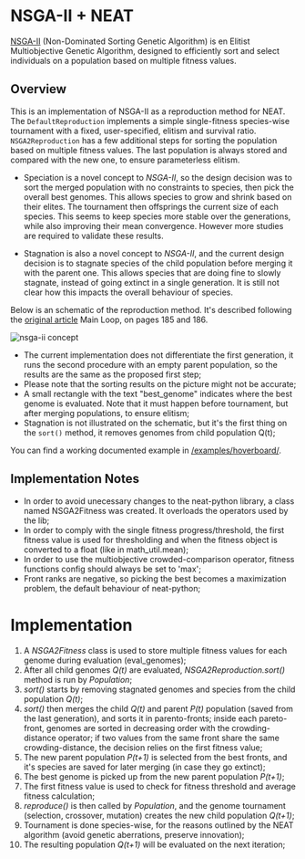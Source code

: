 # NSGA-II + NEAT

[NSGA-II](https://www.iitk.ac.in/kangal/Deb_NSGA-II.pdf) (Non-Dominated Sorting Genetic Algorithm) is en Elitist Multiobjective Genetic Algorithm, designed to
efficiently sort and select individuals on a population based on multiple fitness values.

## Overview

This is an implementation of NSGA-II as a reproduction method for NEAT.
The `DefaultReproduction` implements a simple single-fitness species-wise tournament with a fixed, user-specified, elitism and survival ratio.
`NSGA2Reproduction` has a few additional steps for sorting the population based on multiple fitness values. The last population is always stored and compared with the new one, to ensure parameterless elitism.

- Speciation is a novel concept to _NSGA-II_, so the design decision was to sort the merged population with no constraints to species, then pick the overall best genomes. This allows species to grow and shrink based on their elites. The tournament then offsprings the current size of each species.
This seems to keep species more stable over the generations, while also improving their mean convergence. However more studies are required to validate these results.

- Stagnation is also a novel concept to _NSGA-II_, and the current design decision is to stagnate species of the child population before merging it with the parent one. This allows species that are doing fine to slowly stagnate, instead of going extinct in a single generation. It is still not clear how this impacts the overall behaviour of species.

Below is an schematic of the reproduction method.
It's described following the [original article](https://www.iitk.ac.in/kangal/Deb_NSGA-II.pdf) Main Loop, on pages 185 and 186.

![nsga-ii concept](https://raw.githubusercontent.com/hugoaboud/neat-python/02cafdaa29dccf5cd00321044d1dd8099a3a1173/neat/nsga2/nsga2neat.svg)

- The current implementation does not differentiate the first generation, it runs the second procedure with an empty parent population, so the results are the same as the proposed first step;
- Please note that the sorting results on the picture might not be accurate;
- A small rectangle with the text "best_genome" indicates where the best genome is evaluated. Note that it must happen before tournament, but after merging populations, to ensure elitism;
- Stagnation is not illustrated on the schematic, but it's the first thing on the `sort()` method, it removes genomes from child population Q(t);

You can find a working documented example in [/examples/hoverboard/](https://github.com/hugoaboud/neat-python/tree/master/examples/hoverboard).

## Implementation Notes

- In order to avoid unecessary changes to the neat-python library, a class named NSGA2Fitness was created. It overloads the operators used by the lib;
- In order to comply with the single fitness progress/threshold, the first fitness value is used for thresholding and when the fitness object is converted to a float (like in math_util.mean);
- In order to use the multiobjective crowded-comparison operator, fitness functions config should always be set to 'max'; 
- Front ranks are negative, so picking the best becomes a maximization problem, the default behaviour of neat-python;

# Implementation

1. A _NSGA2Fitness_ class is used to store multiple fitness values for each genome during evaluation (eval_genomes);
2. After all child genomes _Q(t)_ are evaluated, _NSGA2Reproduction.sort()_ method is run by _Population_;
3. _sort()_ starts by removing stagnated genomes and species from the child population _Q(t)_;
4. _sort()_ then merges the child _Q(t)_ and parent _P(t)_ population (saved from the last generation), and sorts it in parento-fronts; inside each pareto-front, genomes are sorted in decreasing order with the crowding-distance operator; if two values from the same front share the same crowding-distance, the decision relies on the first fitness value;
5. The new parent population _P(t+1)_ is selected from the best fronts, and it's species are saved for later merging (in case they go extinct);
6. The best genome is picked up from the new parent population _P(t+1)_;
7. The first fitness value is used to check for fitness threshold and average fitness calculation;
8. _reproduce()_ is then called by _Population_, and the genome tournament (selection, crossover, mutation) creates the new child population _Q(t+1)_;
9. Tournament is done species-wise, for the reasons outlined by the NEAT algorithm (avoid genetic aberrations, preserve innovation);
10. The resulting population _Q(t+1)_ will be evaluated on the next iteration;
